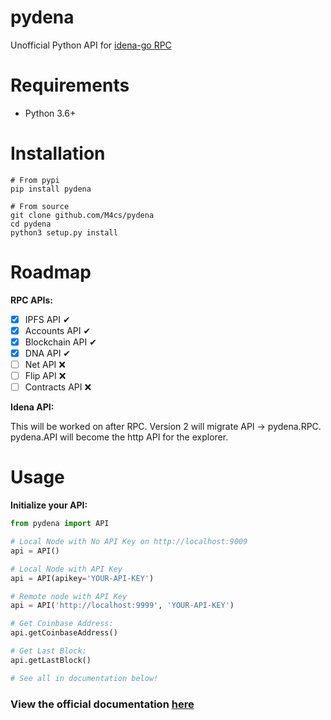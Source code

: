 # pydena

Unofficial Python API for [idena-go RPC](https://github.com/idena-network/idena-go)

# Requirements

- Python 3.6+

# Installation

```
# From pypi
pip install pydena

# From source
git clone github.com/M4cs/pydena
cd pydena
python3 setup.py install
```

# Roadmap

**RPC APIs:**

- [X] IPFS API ✔
- [X] Accounts API ✔
- [X] Blockchain API ✔
- [X] DNA API ✔
- [ ] Net API ❌
- [ ] Flip API ❌
- [ ] Contracts API ❌

**Idena API:**

This will be worked on after RPC. Version 2 will migrate API -> pydena.RPC. pydena.API will become the http API for the explorer.

# Usage

**Initialize your API:**

```py
from pydena import API

# Local Node with No API Key on http://localhost:9009
api = API()

# Local Node with API Key
api = API(apikey='YOUR-API-KEY')

# Remote node with API Key
api = API('http://localhost:9999', 'YOUR-API-KEY')

# Get Coinbase Address:
api.getCoinbaseAddress()

# Get Last Block:
api.getLastBlock()

# See all in documentation below!
```

### View the official documentation [here](https://m4cs.github.io/pydena/)

